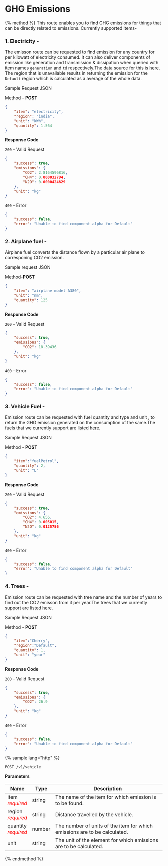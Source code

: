 # GHG Emissions

{% method %}
This route enables you to find GHG emissions for things that can be directly related to emissions.
Currently supported items-

### 1. Electricity - 
The emisson route can be requested to find emission for any country for per kilowatt of electricity consumed. It can also deliver components of emission like generation and transmission & dissipation when queried with item names `generation` and `td` respectively.The data source for this is [here](https://www.google.co.in/url?sa=t&rct=j&q=&esrc=s&source=web&cd=1&cad=rja&uact=8&ved=0ahUKEwihzNKT6MLUAhVLs48KHdzqCbMQFggsMAA&url=https%3A%2F%2Fecometrica.com%2Fassets%2FElectricity-specific-emission-factors-for-grid-electricity.pdf&usg=AFQjCNEJ8JPRvugX-uXAJwZEXi890P5XgA&sig2=9Q_msg2FZeRTGmzXduSXsg). The region that is unavailable results in returning the emission for the `Default` region which is calculated as a average of the whole data.

Sample Request JSON


Method - __POST__
```JSON
{
    "item": "electricity",
    "region": "india",
    "unit": "kWh",
    "quantity": 1.564
}
```
**Response Code**

`200` - Valid Request
```JSON
{
    "success": true,
    "emissions": {
        "CO2": 2.8164596816,
        "CH4": 0.000032794,
        "N2O": 0.0000424829
    },
    "unit": "kg"
}
```
`400` - Error 
```JSON
{
    "success": false,
    "error": "Unable to find component alpha for Default"
}
```    

### 2. Airplane fuel -
Airplane fuel converts the distance flown by a particular air plane to corresponing CO2 emission.

Sample request JSON

Method-__POST__
```JSON
{
    "item": "airplane model A380",
    "unit": "nm",
    "quantity": 125
}
```
**Response Code**

`200` - Valid Request
```JSON
{
    "success": true,
    "emissions": {
        "CO2": 18.39436
    },
    "unit": "kg"
}
```
`400` - Error 
```JSON
{
    "success": false,
    "error": "Unable to find component alpha for Default"
}
```
### 3. Vehicle Fuel - 
Emission route can be requested with fuel quantity and type and unit , to return the GHG emission generated on the consumption of the same.The fuels that we currently support are listed [here](https://gitlab.com/aossie/CarbonFootprint/blob/master/Source/Core/core/resources/fuels.json). 

Sample Request JSON

Method - __POST__
```JSON
{
    "item":"fuelPetrol",
    "quantity": 2,
    "unit": "L"
}
```
**Response Code**

`200` - Valid Request
```JSON
{
    "success": true,
    "emissions": {
        "CO2": 4.656,
        "CH4": 0.005015,
        "N2O": 0.0125756
    },
    "unit": "kg"
}
```
`400` - Error 
```JSON
{
    "success": false,
    "error": "Unable to find component alpha for Default"
}
```
### 4. Trees - 
Emission route can be requested with tree name and the number of years to find out the CO2 emisson from it per year.The trees that we currently support are listed [here](https://gitlab.com/aossie/CarbonFootprint/blob/master/Source/Core/core/resources/trees.json). 

Sample Request JSON

Method - __POST__
```JSON
{
    "item":"Cherry",
    "region":"Default",
    "quantity": 1,
    "unit": "year"
}
```
**Response Code**

`200` - Valid Request
```JSON
{
    "success": true,
    "emissions": {
        "CO2": 26.9
    },
    "unit": "kg"
}
```
`400` - Error 
```JSON
{
    "success": false,
    "error": "Unable to find component alpha for Default"
}
```



{% sample lang="http" %}
```
POST /v1/vehicle
```
**Parameters**

| Name        | Type           | Description  |
| ------------- |-------------| -----|
| item<br><span style="color:red">_required_ </span>   | string | The name of the item for which emission is to be found.|
| region<br><span style="color:red">_required_ </span>     | string | Distance travelled by the vehicle. |
| quantity  <br><span style="color:red">_required_ </span>   | number | The number of units of the item for which emissions are to be calculated. |
| unit  | string | The unit of the element for which emissions are to be calculated.  |

{% endmethod %}
